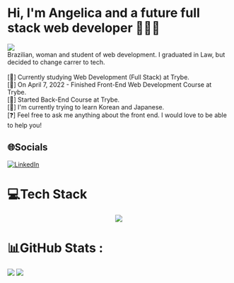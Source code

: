 # Hi, I'm Angelica and a future full stack web developer 👱🏻‍♀️
![](https://komarev.com/ghpvc/?username=AngelicaCSSilva&label=Visitors+Count&color=brightgreen)<br/>
Brazilian, woman and student of web development.
I graduated in Law, but decided to change carrer to tech.<br/><br/>
[🔭] Currently studying Web Development (Full Stack) at Trybe. <br/>
[🌟] On April 7, 2022 - Finished Front-End Web Development Course at Trybe. <br/>
[🌱] Started Back-End Course at Trybe. <br/>
[💬] I'm currently trying to learn Korean and Japanese. <br/>
[❓] Feel free to ask me anything about the front end. I would love to be able to help you!

## 🌐Socials
[![LinkedIn](https://img.shields.io/badge/LinkedIn-%230077B5.svg?logo=linkedin&logoColor=white)](https://linkedin.com/in/angelicacssilva) 

# 💻Tech Stack
<p align="center">
  <a href="https://skillicons.dev">
    <img src="https://skillicons.dev/icons?i=git,github,vscode,html,css,bootstrap,js,jest,md,react,redux,styledcomponents,vite,docker,nodejs,express,mysql,mongodb,py" />
  </a>
</p>

# 📊GitHub Stats :
![](https://github-readme-streak-stats.herokuapp.com/?user=AngelicaCSSilva&theme=radical&hide_border=false&layout=full)
![](https://github-readme-stats.vercel.app/api/top-langs/?username=AngelicaCSSilva&theme=radical&hide_border=false&include_all_commits=true&count_private=true&layout=full)


